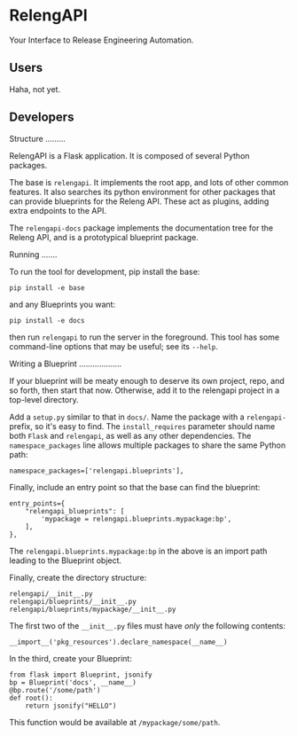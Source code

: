 RelengAPI
=========

Your Interface to Release Engineering Automation.

Users
-----

Haha, not yet.

Developers
----------

Structure
.........

RelengAPI is a Flask application.  It is composed of several Python packages.

The base is `relengapi`.
It implements the root app, and lots of other common features.
It also searches its python environment for other packages that can provide blueprints for the Releng API.
These act as plugins, adding extra endpoints to the API.

The `relengapi-docs` package implements the documentation tree for the Releng API, and is a prototypical blueprint package.

Running
.......

To run the tool for development, pip install the base:

    pip install -e base

and any Blueprints you want:

    pip install -e docs

then run `relengapi` to run the server in the foreground.
This tool has some command-line options that may be useful; see its `--help`.

Writing a Blueprint
...................

If your blueprint will be meaty enough to deserve its own project, repo, and so forth, then start that now.
Otherwise, add it to the relengapi project in a top-level directory.

Add a `setup.py` similar to that in `docs/`.
Name the package with a `relengapi-` prefix, so it's easy to find.
The `install_requires` parameter should name both `Flask` and `relengapi`, as well as any other dependencies.
The `namespace_packages` line allows multiple packages to share the same Python path:

    namespace_packages=['relengapi.blueprints'],

Finally, include an entry point so that the base can find the blueprint:

    entry_points={
        "relengapi_blueprints": [
            'mypackage = relengapi.blueprints.mypackage:bp',
        ],
    },

The `relengapi.blueprints.mypackage:bp` in the above is an import path leading to the Blueprint object.

Finally, create the directory structure:

    relengapi/__init__.py
    relengapi/blueprints/__init__.py
    relengapi/blueprints/mypackage/__init__.py

The first two of the `__init__.py` files must have *only* the following contents:

    __import__('pkg_resources').declare_namespace(__name__)

In the third, create your Blueprint:

    from flask import Blueprint, jsonify
    bp = Blueprint('docs', __name__)
    @bp.route('/some/path')
    def root():
        return jsonify("HELLO")

This function would be available at `/mypackage/some/path`.
